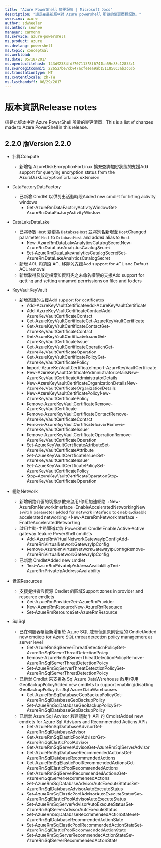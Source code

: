 ```yaml
---
title: "Azure PowerShell 變更記錄 | Microsoft Docs"
description: "這是在最新版中對 Azure powershell 所做的變更歷程記錄。"
services: azure
author: sdwheeler
ms.author: sewhee
manager: carmonm
ms.service: azure-powershell
ms.product: azure
ms.devlang: powershell
ms.topic: conceptual
ms.workload: 
ms.date: 05/18/2017
ms.openlocfilehash: 143d92384fd270711378f6741ba59e88c12833d1
ms.sourcegitcommit: 226527be7cb647acfe2ea9ab151185053ab3c6db
ms.translationtype: HT
ms.contentlocale: zh-TW
ms.lasthandoff: 06/29/2017
---
```

# <a name="release-notes"></a><span data-ttu-id="44119-103">版本資訊</span><span class="sxs-lookup"><span data-stu-id="44119-103">Release notes</span></span>

<span data-ttu-id="44119-104">這是此版本中對 Azure PowerShell 所做的變更清單。</span><span class="sxs-lookup"><span data-stu-id="44119-104">This is a list of changes made to Azure PowerShell in this release.</span></span>

## <a name="version-220"></a><span data-ttu-id="44119-105">2.2.0 版</span><span class="sxs-lookup"><span data-stu-id="44119-105">Version 2.2.0</span></span>
* <span data-ttu-id="44119-106">計算</span><span class="sxs-lookup"><span data-stu-id="44119-106">Compute</span></span>
  - <span data-ttu-id="44119-107">新增從 AzureDiskEncryptionForLinux 擴充查詢加密狀態的支援</span><span class="sxs-lookup"><span data-stu-id="44119-107">Add support for querying encryption status from the AzureDiskEncryptionForLinux extension</span></span>
* <span data-ttu-id="44119-108">DataFactory</span><span class="sxs-lookup"><span data-stu-id="44119-108">DataFactory</span></span>
  - <span data-ttu-id="44119-109">已新增 Cmdlet 以供列出活動時段</span><span class="sxs-lookup"><span data-stu-id="44119-109">Added new cmdlet for listing activity windows</span></span>
    + <span data-ttu-id="44119-110">Get-AzureRmDataFactoryActivityWindow</span><span class="sxs-lookup"><span data-stu-id="44119-110">Get-AzureRmDataFactoryActivityWindow</span></span>
* <span data-ttu-id="44119-111">DataLake</span><span class="sxs-lookup"><span data-stu-id="44119-111">DataLake</span></span>
  - <span data-ttu-id="44119-112">已將參數 `Host` 變更為 `DatabaseHost` 並將別名新增至 `Host`</span><span class="sxs-lookup"><span data-stu-id="44119-112">Changed parameter `Host` to `DatabaseHost` and added alias to `Host`</span></span>
    + <span data-ttu-id="44119-113">New-AzureRmDataLakeAnalyticsCatalogSecret</span><span class="sxs-lookup"><span data-stu-id="44119-113">New-AzureRmDataLakeAnalyticsCatalogSecret</span></span>
    + <span data-ttu-id="44119-114">Set-AzureRmDataLakeAnalyticsCatalogSecret</span><span class="sxs-lookup"><span data-stu-id="44119-114">Set-AzureRmDataLakeAnalyticsCatalogSecret</span></span>
  - <span data-ttu-id="44119-115">新增 ACL 和預設 ACL 移除的支援</span><span class="sxs-lookup"><span data-stu-id="44119-115">Add support for ACL and Default ACL removal</span></span>
  - <span data-ttu-id="44119-116">新增取得及設定檔案和資料夾之未命名權限的支援</span><span class="sxs-lookup"><span data-stu-id="44119-116">Add support for getting and setting unnamed permissions on files and folders</span></span>
* <span data-ttu-id="44119-117">KeyVault</span><span class="sxs-lookup"><span data-stu-id="44119-117">KeyVault</span></span>
  - <span data-ttu-id="44119-118">新增憑證的支援</span><span class="sxs-lookup"><span data-stu-id="44119-118">Add support for certificates</span></span>
    + <span data-ttu-id="44119-119">Add-AzureKeyVaultCertificate</span><span class="sxs-lookup"><span data-stu-id="44119-119">Add-AzureKeyVaultCertificate</span></span>
    + <span data-ttu-id="44119-120">Add-AzureKeyVaultCertificateContact</span><span class="sxs-lookup"><span data-stu-id="44119-120">Add-AzureKeyVaultCertificateContact</span></span>
    + <span data-ttu-id="44119-121">Get-AzureKeyVaultCertificate</span><span class="sxs-lookup"><span data-stu-id="44119-121">Get-AzureKeyVaultCertificate</span></span>
    + <span data-ttu-id="44119-122">Get-AzureKeyVaultCertificateContact</span><span class="sxs-lookup"><span data-stu-id="44119-122">Get-AzureKeyVaultCertificateContact</span></span>
    + <span data-ttu-id="44119-123">Get-AzureKeyVaultCertificateIssuer</span><span class="sxs-lookup"><span data-stu-id="44119-123">Get-AzureKeyVaultCertificateIssuer</span></span>
    + <span data-ttu-id="44119-124">Get-AzureKeyVaultCertificateOperation</span><span class="sxs-lookup"><span data-stu-id="44119-124">Get-AzureKeyVaultCertificateOperation</span></span>
    + <span data-ttu-id="44119-125">Get-AzureKeyVaultCertificatePolicy</span><span class="sxs-lookup"><span data-stu-id="44119-125">Get-AzureKeyVaultCertificatePolicy</span></span>
    + <span data-ttu-id="44119-126">Import-AzureKeyVaultCertificate</span><span class="sxs-lookup"><span data-stu-id="44119-126">Import-AzureKeyVaultCertificate</span></span>
    + <span data-ttu-id="44119-127">New-AzureKeyVaultCertificateAdministratorDetails</span><span class="sxs-lookup"><span data-stu-id="44119-127">New-AzureKeyVaultCertificateAdministratorDetails</span></span>
    + <span data-ttu-id="44119-128">New-AzureKeyVaultCertificateOrganizationDetails</span><span class="sxs-lookup"><span data-stu-id="44119-128">New-AzureKeyVaultCertificateOrganizationDetails</span></span>
    + <span data-ttu-id="44119-129">New-AzureKeyVaultCertificatePolicy</span><span class="sxs-lookup"><span data-stu-id="44119-129">New-AzureKeyVaultCertificatePolicy</span></span>
    + <span data-ttu-id="44119-130">Remove-AzureKeyVaultCertificate</span><span class="sxs-lookup"><span data-stu-id="44119-130">Remove-AzureKeyVaultCertificate</span></span>
    + <span data-ttu-id="44119-131">Remove-AzureKeyVaultCertificateContact</span><span class="sxs-lookup"><span data-stu-id="44119-131">Remove-AzureKeyVaultCertificateContact</span></span>
    + <span data-ttu-id="44119-132">Remove-AzureKeyVaultCertificateIssuer</span><span class="sxs-lookup"><span data-stu-id="44119-132">Remove-AzureKeyVaultCertificateIssuer</span></span>
    + <span data-ttu-id="44119-133">Remove-AzureKeyVaultCertificateOperation</span><span class="sxs-lookup"><span data-stu-id="44119-133">Remove-AzureKeyVaultCertificateOperation</span></span>
    + <span data-ttu-id="44119-134">Set-AzureKeyVaultCertificateAttribute</span><span class="sxs-lookup"><span data-stu-id="44119-134">Set-AzureKeyVaultCertificateAttribute</span></span>
    + <span data-ttu-id="44119-135">Set-AzureKeyVaultCertificateIssuer</span><span class="sxs-lookup"><span data-stu-id="44119-135">Set-AzureKeyVaultCertificateIssuer</span></span>
    + <span data-ttu-id="44119-136">Set-AzureKeyVaultCertificatePolicy</span><span class="sxs-lookup"><span data-stu-id="44119-136">Set-AzureKeyVaultCertificatePolicy</span></span>
    + <span data-ttu-id="44119-137">Stop-AzureKeyVaultCertificateOperation</span><span class="sxs-lookup"><span data-stu-id="44119-137">Stop-AzureKeyVaultCertificateOperation</span></span>
* <span data-ttu-id="44119-138">網路</span><span class="sxs-lookup"><span data-stu-id="44119-138">Network</span></span>

  - <span data-ttu-id="44119-139">新增網路介面的切換參數來啟用/停用加速網路 +New-AzureRmNetworkInterface -EnableAcceleratedNetworking</span><span class="sxs-lookup"><span data-stu-id="44119-139">New switch parameter added for network interface to enable/disable accelerated networking +New-AzureRmNetworkInterface -EnableAcceleratedNetworking</span></span>
  - <span data-ttu-id="44119-140">啟用主動-主動閘道功能 PowerShell Cmdlet</span><span class="sxs-lookup"><span data-stu-id="44119-140">Enable Active-Active gateway feature PowerShell cmdlets</span></span>
    + <span data-ttu-id="44119-141">Add-AzureRmVirtualNetworkGatewayIpConfig</span><span class="sxs-lookup"><span data-stu-id="44119-141">Add-AzureRmVirtualNetworkGatewayIpConfig</span></span>
    + <span data-ttu-id="44119-142">Remove-AzureRmVirtualNetworkGatewayIpConfig</span><span class="sxs-lookup"><span data-stu-id="44119-142">Remove-AzureRmVirtualNetworkGatewayIpConfig</span></span>
  - <span data-ttu-id="44119-143">已新增 Cmdlet</span><span class="sxs-lookup"><span data-stu-id="44119-143">Added new cmdlet</span></span>
    + <span data-ttu-id="44119-144">Test-AzureRmPrivateIpAddressAvailability</span><span class="sxs-lookup"><span data-stu-id="44119-144">Test-AzureRmPrivateIpAddressAvailability</span></span>
* <span data-ttu-id="44119-145">資源</span><span class="sxs-lookup"><span data-stu-id="44119-145">Resources</span></span>
  - <span data-ttu-id="44119-146">支援提供者和資源 Cmdlet 的區域</span><span class="sxs-lookup"><span data-stu-id="44119-146">Support zones in provider and resource cmdlets</span></span>
    + <span data-ttu-id="44119-147">Get-AzureRmProvider</span><span class="sxs-lookup"><span data-stu-id="44119-147">Get-AzureRmProvider</span></span>
    + <span data-ttu-id="44119-148">New-AzureRmResource</span><span class="sxs-lookup"><span data-stu-id="44119-148">New-AzureRmResource</span></span>
    + <span data-ttu-id="44119-149">Set-AzureRmResource</span><span class="sxs-lookup"><span data-stu-id="44119-149">Set-AzureRmResource</span></span>
* <span data-ttu-id="44119-150">Sql</span><span class="sxs-lookup"><span data-stu-id="44119-150">Sql</span></span>
  - <span data-ttu-id="44119-151">已在伺服器層級新增用於 Azure SQL 威脅偵測原則管理的 Cmdlet</span><span class="sxs-lookup"><span data-stu-id="44119-151">Added new cmdlets for Azure SQL threat detection policy management at server level</span></span>
    + <span data-ttu-id="44119-152">Get-AzureRmSqlServerThreatDetectionPolicy</span><span class="sxs-lookup"><span data-stu-id="44119-152">Get-AzureRmSqlServerThreatDetectionPolicy</span></span>
    + <span data-ttu-id="44119-153">Remove-AzureRmSqlServerThreatDetectionPolicy</span><span class="sxs-lookup"><span data-stu-id="44119-153">Remove-AzureRmSqlServerThreatDetectionPolicy</span></span>
    + <span data-ttu-id="44119-154">Set-AzureRmSqlServerThreatDetectionPolicy</span><span class="sxs-lookup"><span data-stu-id="44119-154">Set-AzureRmSqlServerThreatDetectionPolicy</span></span>
  - <span data-ttu-id="44119-155">已新增 Cmdlet 來支援為 Sql Azure DataWarehouse 啟用/停用 GeoBackupPolicy</span><span class="sxs-lookup"><span data-stu-id="44119-155">Added new cmdlets to support enabling/disabling GeoBackupPolicy for Sql Azure DataWarehouses</span></span>
    + <span data-ttu-id="44119-156">Get-AzureRmSqlDatabaseGeoBackupPolicy</span><span class="sxs-lookup"><span data-stu-id="44119-156">Get-AzureRmSqlDatabaseGeoBackupPolicy</span></span>
    + <span data-ttu-id="44119-157">Set-AzureRmSqlDatabaseGeoBackupPolicy</span><span class="sxs-lookup"><span data-stu-id="44119-157">Set-AzureRmSqlDatabaseGeoBackupPolicy</span></span>
  - <span data-ttu-id="44119-158">已新增 Azure Sql Advisor 和建議動作 API 的 Cmdlet</span><span class="sxs-lookup"><span data-stu-id="44119-158">Added new cmdlets for Azure Sql Advisors and Recommended Actions APIs</span></span>
    + <span data-ttu-id="44119-159">Get-AzureRmSqlDatabaseAdvisor</span><span class="sxs-lookup"><span data-stu-id="44119-159">Get-AzureRmSqlDatabaseAdvisor</span></span>
    + <span data-ttu-id="44119-160">Get-AzureRmSqlElasticPoolAdvisor</span><span class="sxs-lookup"><span data-stu-id="44119-160">Get-AzureRmSqlElasticPoolAdvisor</span></span>
    + <span data-ttu-id="44119-161">Get-AzureRmSqlServerAdvisor</span><span class="sxs-lookup"><span data-stu-id="44119-161">Get-AzureRmSqlServerAdvisor</span></span>
    + <span data-ttu-id="44119-162">Get-AzureRmSqlDatabaseRecommendedActions</span><span class="sxs-lookup"><span data-stu-id="44119-162">Get-AzureRmSqlDatabaseRecommendedActions</span></span>
    + <span data-ttu-id="44119-163">Get-AzureRmSqlElasticPoolRecommendedActions</span><span class="sxs-lookup"><span data-stu-id="44119-163">Get-AzureRmSqlElasticPoolRecommendedActions</span></span>
    + <span data-ttu-id="44119-164">Get-AzureRmSqlServerRecommendedActions</span><span class="sxs-lookup"><span data-stu-id="44119-164">Get-AzureRmSqlServerRecommendedActions</span></span>
    + <span data-ttu-id="44119-165">Set-AzureRmSqlDatabaseAdvisorAutoExecuteStatus</span><span class="sxs-lookup"><span data-stu-id="44119-165">Set-AzureRmSqlDatabaseAdvisorAutoExecuteStatus</span></span>
    + <span data-ttu-id="44119-166">Set-AzureRmSqlElasticPoolAdvisorAutoExecuteStatus</span><span class="sxs-lookup"><span data-stu-id="44119-166">Set-AzureRmSqlElasticPoolAdvisorAutoExecuteStatus</span></span>
    + <span data-ttu-id="44119-167">Set-AzureRmSqlServerAdvisorAutoExecuteStatus</span><span class="sxs-lookup"><span data-stu-id="44119-167">Set-AzureRmSqlServerAdvisorAutoExecuteStatus</span></span>
    + <span data-ttu-id="44119-168">Set-AzureRmSqlDatabaseRecommendedActionState</span><span class="sxs-lookup"><span data-stu-id="44119-168">Set-AzureRmSqlDatabaseRecommendedActionState</span></span>
    + <span data-ttu-id="44119-169">Set-AzureRmSqlElasticPoolRecommendedActionState</span><span class="sxs-lookup"><span data-stu-id="44119-169">Set-AzureRmSqlElasticPoolRecommendedActionState</span></span>
    + <span data-ttu-id="44119-170">Set-AzureRmSqlServerRecommendedActionState</span><span class="sxs-lookup"><span data-stu-id="44119-170">Set-AzureRmSqlServerRecommendedActionState</span></span>
